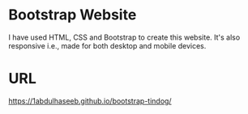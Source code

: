 # Bootstrap Website
I have used HTML, CSS and Bootstrap to create this website. It's also responsive i.e., made for both desktop and mobile devices.

# URL
https://1abdulhaseeb.github.io/bootstrap-tindog/

